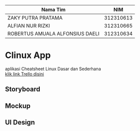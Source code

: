 | Nama Tim | NIM |
|----|---|
|ZAKY PUTRA PRATAMA | 312310613|
|ALFIAN NUR RIZKI|312310665|
|ROBERTUS AMUALA ALFONSIUS DAELI |312310634|
# Clinux App
aplikasi Cheatsheet Linux Dasar dan Sederhana <br>
[klik link Trello disini](https://trello.com/invite/b/68032e7ceb599bcc56385b8e/ATTI12fddbea3f730f08f5778df8b8ffed53236F1EA1/aplikasi-cheatsheet-linux-clinux-kelompok-10)<br>
## Storyboard
## Mockup
## UI Design 
